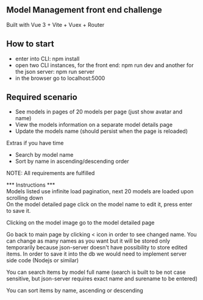 ## Model Management front end challenge
Built with Vue 3 + Vite + Vuex + Router

## How to start
- enter into CLI: npm install 
- open two CLI instances, for the front end: npm run dev
and another for the json server: npm run server
- in the browser go to localhost:5000

## Required scenario
  - See models in pages of 20 models per page (just show avatar and name)  
  - View the models information on a separate model details page  
  - Update the models name (should persist when the page is reloaded)  
  
Extras if you have time  

- Search by model name  
- Sort by name in ascending/descending order

NOTE: All requirements are fulfilled  


*** Instructions ***  
Models listed use infinite load pagination, next 20 models are loaded upon scrolling down  
On the model detailed page click on the model name to edit it, press enter to save it.  

Clicking on the model image go to the model detailed page  

Go back to main page by clicking < icon in order to see changed name. You can change as many names as you want but it will be stored only temporarily because json-server doesn't have possibility to store edited items. In order to save it into the db we would need to implement server side code (Nodejs or similar)    

You can search items by model full name (search is built to be not case sensitive, but json-server requires exact name and surename to be entered)  

You can sort items by name, ascending or descending



